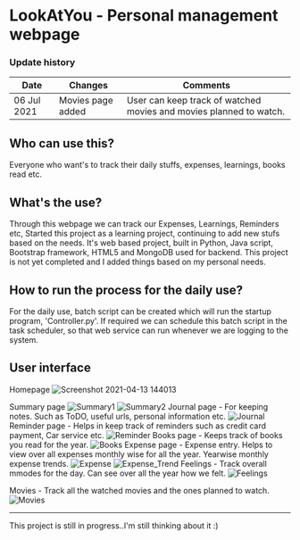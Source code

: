 # LookAtYou - Personal management webpage

### Update history

<table>
<thead>
<th>Date</th>
<th>Changes</th>
<th>Comments</th>
</thead>
<tbody>
<tr><td>06 Jul 2021</td><td>Movies page added</td>
  <td>User can keep track of watched movies and movies planned to watch.</td></tr>
</tbody>
</table>

## Who can use this?
Everyone who want's to track their daily stuffs, expenses, learnings, books read etc.
## What's the use?
Through this webpage we can track our Expenses, Learnings, Reminders etc,
Started this project as a learning project, continuing to add new stufs based on the needs.
It's web based project, built in Python, Java script, Bootstrap framework, HTML5 and MongoDB used for backend.
This project is not yet completed and I added things based on my personal needs.

## How to run the process for the daily use?
For the daily use, batch script can be created which will run the startup program, 'Controller.py'. If required we can schedule this batch script in the task scheduler, so that web service can run whenever we are logging to the system.

## User interface

Homepage
![Screenshot 2021-04-13 144013](https://user-images.githubusercontent.com/44773122/114528079-48fbf080-9c66-11eb-9237-fc00c6c5652b.png)

Summary page
![Summary1](https://user-images.githubusercontent.com/44773122/114530525-a133f200-9c68-11eb-9aee-d279ced360fa.png)
![Summary2](https://user-images.githubusercontent.com/44773122/114530534-a3964c00-9c68-11eb-99ed-531f33223449.png)
Journal page - For keeping notes. Such as ToDO, useful urls, personal information etc.
![Journal](https://user-images.githubusercontent.com/44773122/114530708-d3ddea80-9c68-11eb-90b8-9032036a6989.png)
Reminder page - Helps in keep track of reminders such as credit card payment, Car service etc.
![Reminder](https://user-images.githubusercontent.com/44773122/114530731-d9d3cb80-9c68-11eb-9d65-a111268d863e.png)
Books page - Keeps track of books you read for the year.
![Books](https://user-images.githubusercontent.com/44773122/114530753-df311600-9c68-11eb-9f2d-cb9e717415d6.png)
Expense page - Expense entry. Helps to view over all expenses monthly wise for all the year. Yearwise monthly expense trends.
![Expense](https://user-images.githubusercontent.com/44773122/114530783-e6f0ba80-9c68-11eb-9e74-5ce5f4638706.png)
![Expense_Trend](https://user-images.githubusercontent.com/44773122/114530834-f112b900-9c68-11eb-9d90-1c86ab6ab66f.png)
Feelings - Track overall mmodes for the day. Can see over all the year how we felt.
![Feelings](https://user-images.githubusercontent.com/44773122/114530860-f7089a00-9c68-11eb-9722-4b545552b95b.png)

Movies - Track all the watched movies and the ones planned to watch.
![Movies](https://user-images.githubusercontent.com/44773122/124577039-88536b00-de6a-11eb-90fd-25a8eb2673c5.png)


<hr>
This project is still in progress..I'm still thinking about it :)

